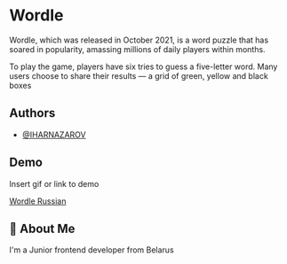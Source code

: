 
# Wordle

Wordle, which was released in October 2021, is a word puzzle that has soared in popularity, amassing millions of daily players within months.

To play the game, players have six tries to guess a five-letter word. Many users choose to share their results — a grid of green, yellow and black boxes


## Authors

- [@IHARNAZAROV](https://github.com/IHARNAZAROV)


## Demo

Insert gif or link to demo

[Wordle Russian](https://tery-wordle.netlify.app)
## 🚀 About Me
I'm a Junior frontend developer from Belarus